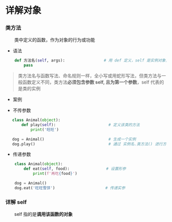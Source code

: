 # 详解对象
### 类方法
&emsp;&emsp;类中定义的函数，作为对象的行为或功能
*  语法


```python
    def 方法名(self, args):                 # 用 def 定义，self 是实例对象， args 是参数
        pass

```
> 类方法名与函数写法、命名规则一样，全小写或用蛇形写法，但类方法与一般函数定义不同，类方法**必须包含参数 self, 且为第一个参数**，self 代表的是类的实例

*  案例

  *  不传参数

 ```python
    class Animal(object):
        def play(self):                       # 定义该类的方法
            print('旺旺')
    
    dog = Animal()                            # 生成一个实例
    dog.play()                                # 通过 实例名.类方法() 进行方法调用

 ```

 *  传递参数
 
 ```python
     class Animal(object):
         def eat(self, food):                # 设置形参
             print(f'再吃{food}')
     
     dog = Animal()
     dog.eat('旺旺雪饼')                      # 传递实参
 ```

### 详解 self
&emsp;&emsp;self 指的是**调用该函数的对象**



